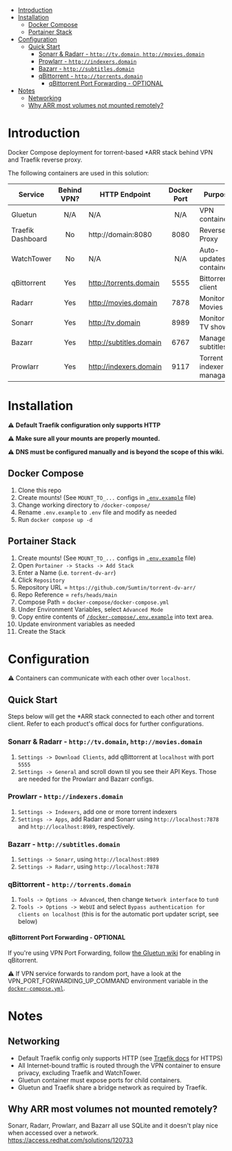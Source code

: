 - [Introduction](#introduction)
- [Installation](#installation)
  - [Docker Compose](#docker-compose)
  - [Portainer Stack](#portainer-stack)
- [Configuration](#configuration)
  - [Quick Start](#quick-start)
    - [Sonarr \& Radarr - `http://tv.domain`, `http://movies.domain`](#sonarr--radarr---httptvdomain-httpmoviesdomain)
    - [Prowlarr - `http://indexers.domain`](#prowlarr---httpindexersdomain)
    - [Bazarr - `http://subtitles.domain`](#bazarr---httpsubtitlesdomain)
    - [qBittorrent - `http://torrents.domain`](#qbittorrent---httptorrentsdomain)
      - [qBittorrent Port Forwarding - OPTIONAL](#qbittorrent-port-forwarding---optional)
- [Notes](#notes)
  - [Networking](#networking)
  - [Why ARR most volumes not mounted remotely?](#why-arr-most-volumes-not-mounted-remotely)


# Introduction
Docker Compose deployment for torrent-based *ARR stack behind VPN and Traefik reverse proxy.

The following containers are used in this solution:

| Service | Behind VPN? | HTTP Endpoint | Docker Port | Purpose | Official Docs |
|---|:---:|---|:---:|---|---|
|Gluetun|N/A|N/A|N/A|VPN container|https://github.com/qdm12/gluetun-wiki|
|Traefik Dashboard|No|http://domain:8080|8080|Reverse Proxy|https://doc.traefik.io/|
|WatchTower|No|N/A|N/A|Auto-updates containers|https://github.com/containrrr/watchtower| 
|qBittorrent|Yes|http://torrents.domain|5555|Bittorrent client|https://github.com/qbittorrent/qBittorrent/wiki|
|Radarr|Yes|http://movies.domain|7878|Monitors Movies|https://wiki.servarr.com/radarr|
|Sonarr|Yes|http://tv.domain|8989|Monitors TV shows|https://wiki.servarr.com/en/sonarr|
|Bazarr|Yes|http://subtitles.domain|6767|Manages subtitles|https://www.bazarr.media/|
|Prowlarr|Yes|http://indexers.domain|9117|Torrent indexer managager |https://wiki.servarr.com/en/prowlarr|

# Installation

:warning: **Default Traefik configuration only supports HTTP**

:warning: **Make sure all your mounts are properly mounted.**

:warning: **DNS must be configured manually and is beyond the scope of this wiki.**

## Docker Compose

1. Clone this repo
2. Create mounts! (See `MOUNT_TO_...` configs in [`.env.example`](ttps://github.com/Sumtin/torrent-dv-arr/blob/main/docker-compose/.env.exam) file)
3. Change working directory to `/docker-compose/`
4. Rename `.env.example` to `.env` file and modify as needed
6. Run `docker compose up -d`

## Portainer Stack

1. Create mounts! (See `MOUNT_TO_...` configs in [`.env.example`](ttps://github.com/Sumtin/torrent-dv-arr/blob/main/docker-compose/.env.exam) file)
2. Open `Portainer -> Stacks -> Add Stack`
3. Enter a Name (i.e. `torrent-dv-arr`)
4. Click `Repository`
5. Repository URL = `https://github.com/Sumtin/torrent-dv-arr/`
6. Repo Reference = `refs/heads/main`
7. Compose Path = `docker-compose/docker-compose.yml`
8. Under Environment Variables, select `Advanced Mode`
9. Copy entire contents of [`/docker-compose/.env.example`](https://github.com/Sumtin/torrent-dv-arr/blob/main/docker-compose/.env.example) into text area.
10. Update environment variables as needed
11. Create the Stack

# Configuration

:warning: Containers can communicate with each other over `localhost`.

## Quick Start

Steps below will get the *ARR stack connected to each other and torrent client. Refer to each product's offical docs for further configurations.

### Sonarr & Radarr - `http://tv.domain`, `http://movies.domain`

1. `Settings -> Download Clients`, add qBittorrent at `localhost` with port `5555`
2. `Settings -> General` and scroll down til you see their API Keys. Those are needed for the Prowlarr and Bazarr configs.

### Prowlarr - `http://indexers.domain`

1. `Settings -> Indexers`, add one or more torrent indexers
2. `Settings -> Apps`, add Radarr and Sonarr using `http://localhost:7878` and `http://localhost:8989`, respectively.

### Bazarr - `http://subtitles.domain`

1. `Settings -> Sonarr`, using `http://localhost:8989`
2.  `Settings -> Radarr`, using `http://localhost:7878`
   
### qBittorrent - `http://torrents.domain`

1.  `Tools -> Options -> Advanced`, then change `Network interface` to `tun0`
2.  `Tools -> Options -> WebUI` and select `Bypass authentication for clients on localhost` (this is for the automatic port updater script, see below)

#### qBittorrent Port Forwarding - OPTIONAL

If you're using VPN Port Forwarding, follow [the Gluetun wiki](https://github.com/qdm12/gluetun-wiki/blob/main/setup/advanced/vpn-port-forwarding.md) for enabling in qBitorrent.

:warning: If VPN service forwards to random port, have a look at the VPN_PORT_FORWARDING_UP_COMMAND environment variable in the [`docker-compose.yml`](https://github.com/Sumtin/torrent-dv-arr/blob/main/docker-compose/docker-compose.yml).

# Notes

## Networking

- Default Traefik config only supports HTTP (see [Traefik docs](https://doc.traefik.io/) for HTTPS)
- All Internet-bound traffic is routed through the VPN container to ensure privacy, excluding Traefik and WatchTower.  
- Gluetun container must expose ports for child containers.
- Gluetun and Traefik share a bridge network as required by Traefik.

## Why ARR most volumes not mounted remotely?

Sonarr, Radarr, Prowlarr, and Bazarr all use SQLite and it doesn't play nice when accessed over a network. 
https://access.redhat.com/solutions/120733
